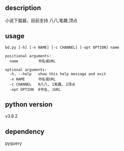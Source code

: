 ## description
小说下载器，目前支持 八八,笔趣,顶点

## usage
```shell
bd.py [-h] [-n NAME] [-c CHANNEL] [-opt OPTION] name

positional arguments:
  name         书名或URL

optional arguments:
  -h, --help   show this help message and exit
  -n NAME      书名或URL
  -c CHANNEL   0八八, 1笔趣, 2顶点
  -opt OPTION  0书名, 1URL
```


## python version
v3.6.2

## dependency
pyquery
